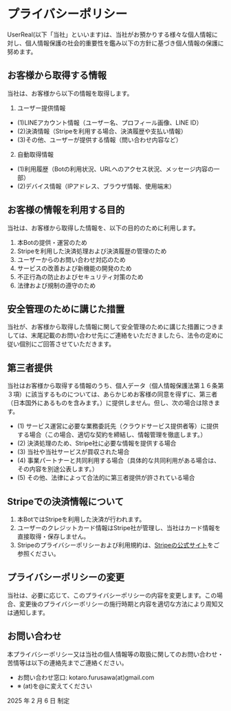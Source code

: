 # プライバシーポリシー
UserReal(以下「当社」といいます)は、当社がお預かりする様々な個人情報に対し、個人情報保護の社会的重要性を鑑み以下の方針に基づき個人情報の保護に努めます。

## お客様から取得する情報
当社は、お客様から以下の情報を取得します。
1. ユーザー提供情報
- (1)LINEアカウント情報（ユーザー名、プロフィール画像、LINE ID）
- (2)決済情報（Stripeを利用する場合、決済履歴や支払い情報）
- (3)その他、ユーザーが提供する情報（問い合わせ内容など）
2. 自動取得情報
- (1)利用履歴（Botの利用状況、URLへのアクセス状況、メッセージ内容の一部）
- (2)デバイス情報（IPアドレス、ブラウザ情報、使用端末）

## お客様の情報を利用する目的
当社は、お客様から取得した情報を、以下の目的のために利用します。
1. 本Botの提供・運営のため
2. Stripeを利用した決済処理および決済履歴の管理のため
3. ユーザーからのお問い合わせ対応のため
4. サービスの改善および新機能の開発のため
5. 不正行為の防止およびセキュリティ対策のため
6. 法律および規制の遵守のため

## 安全管理のために講じた措置
当社が、お客様から取得した情報に関して安全管理のために講じた措置につきましては、末尾記載のお問い合わせ先にご連絡をいただきましたら、法令の定めに従い個別にご回答させていただきます。

## 第三者提供
当社はお客様から取得する情報のうち、個人データ（個人情報保護法第１６条第３項）に該当するものについては、あらかじめお客様の同意を得ずに、第三者（日本国外にあるものを含みます。）に提供しません。但し、次の場合は除きます。
- (1) サービス運営に必要な業務委託先（クラウドサービス提供者等）に提供する場合（この場合、適切な契約を締結し、情報管理を徹底します。）
- (2) 決済処理のため、Stripe社に必要な情報を提供する場合
- (3) 当社や当社サービスが買収された場合
- (4) 事業パートナーと共同利用する場合（具体的な共同利用がある場合は、その内容を別途公表します。）
- (5) その他、法律によって合法的に第三者提供が許されている場合

## Stripeでの決済情報について
1. 本BotではStripeを利用した決済が行われます。
2. ユーザーのクレジットカード情報はStripe社が管理し、当社はカード情報を直接取得・保存しません。
3. Stripeのプライバシーポリシーおよび利用規約は、[Stripeの公式サイト](https://stripe.com/jp/privacy)をご参照ください。

## プライバシーポリシーの変更
当社は、必要に応じて、このプライバシーポリシーの内容を変更します。この場合、変更後のプライバシーポリシーの施行時期と内容を適切な方法により周知又は通知します。

## お問い合わせ
本プライバシーポリシー又は当社の個人情報等の取扱に関してのお問い合わせ・苦情等は以下の連絡先までご連絡ください。
- お問い合わせ窓口: kotaro.furusawa(at)gmail.com
- ※ (at)を@に変えてください

2025 年 2 月 6 日 制定
